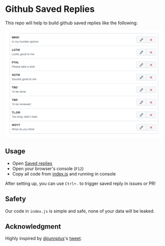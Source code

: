 # Github Saved Replies

This repo will help to build github saved replies like the following:

![](./assets/preview.png)

## Usage

- Open [Saved replies](https://github.com/settings/replies)
- Open your browser's console (`F12`)
- Copy all code from [index.js](index.js) and running in console

After setting up, you can use `Ctrl+.` to trigger saved reply in issues or PR!

## Safety

Our code in `index.js` is simple and safe, none of your data will be leaked.

## Acknowledgment

Highly inspired by [@junnplus](https://twitter.com/junnplus)'s [tweet](https://twitter.com/junnplus/status/1523294594871439360).
